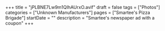 +++
title = "jPLBNE7Lw9m1QIhAUrxO.avif"
draft = false
tags = ["Photos"]
categories = ["Unknown Manufacturers"]
pages = ["Smartee's Pizza Brigade"]
startDate = ""
description = "Smartee's newspaper ad with a coupon"
+++
